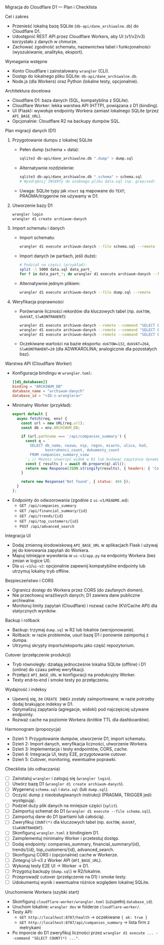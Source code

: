 Migracja do Cloudflare D1 — Plan i Checklista

Cel i zakres
- Przenieść lokalną bazę SQLite (`db-api/dane_archiwalne.db`) do Cloudflare D1.
- Udostępnić REST API przez Cloudflare Workers, aby UI (v1/v2/v3) korzystało z danych w chmurze.
- Zachować zgodność schematu, nazewnictwa tabel i funkcjonalności (wyszukiwanie, analityka, eksport).

Wymagania wstępne
- Konto Cloudflare i zainstalowany `wrangler` (CLI).
- Dostęp do lokalnego pliku SQLite: `db-api/dane_archiwalne.db`.
- Node.js (dla Workers) oraz Python (lokalne testy, opcjonalnie).

Architektura docelowa
- Cloudflare D1: baza danych (SQL, kompatybilna z SQLite).
- Cloudflare Worker: lekka warstwa API (HTTP), powiązana z D1 (binding).
- UI (Flask): wywołuje endpointy Workera zamiast lokalnego SQLite (przez `API_BASE_URL`).
- Opcjonalnie: Cloudflare R2 na backupy dumpów SQL.

Plan migracji danych (D1)
1) Przygotowanie dumpu z lokalnej SQLite
   - Pełen dump (schema + data):
     ```bash
     sqlite3 db-api/dane_archiwalne.db ".dump" > dump.sql
     ```
   - Alternatywnie rozdzielenie:
     ```bash
     sqlite3 db-api/dane_archiwalne.db ".schema" > schema.sql
     # Wyodrębnij INSERTy do osobnego pliku data.sql (np. grep/sed)
     ```
   - Uwaga: SQLite typy jak `ntext` są mapowane do `TEXT`; PRAGMA/triggerów nie używamy w D1.

2) Utworzenie bazy D1
   ```bash
   wrangler login
   wrangler d1 create archiwum-danych
   ```

3) Import schematu i danych
   - Import schematu:
     ```bash
     wrangler d1 execute archiwum-danych --file schema.sql --remote
     ```
   - Import danych (w partiach, jeśli duże):
     ```bash
     # Podział na części (przykład):
     split -l 5000 data.sql data_part_
     for f in data_part_*; do wrangler d1 execute archiwum-danych --file "$f" --remote; done
     ```
   - Alternatywnie jednym plikiem:
     ```bash
     wrangler d1 execute archiwum-danych --file dump.sql --remote
     ```

4) Weryfikacja poprawności
   - Porównanie liczności rekordów dla kluczowych tabel (np. `dokTOW`, `dokVAT`, `SlwKONTRAHENT`):
     ```bash
     wrangler d1 execute archiwum-danych --remote --command "SELECT COUNT(*) AS cnt FROM ADWKAROLINA_Magazyn_dbo_dokTOW;"
     wrangler d1 execute archiwum-danych --remote --command "SELECT COUNT(*) AS cnt FROM ADWKAROLINA_Magazyn_dbo_dokVAT;"
     wrangler d1 execute archiwum-danych --remote --command "SELECT COUNT(*) AS cnt FROM ADWKAROLINA_firma_dbo_SlwKONTRAHENT;"
     ```
   - Oczekiwane wartości na bazie eksportu: `dokTOW=132`, `dokVAT=264`, `SlwKONTRAHENT=20` (dla ADWKAROLINA; analogicznie dla pozostałych baz).

Warstwa API (Cloudflare Worker)
- Konfiguracja bindingu w `wrangler.toml`:
  ```toml
  [[d1_databases]]
  binding = "ARCHIWUM_DB"
  database_name = "archiwum-danych"
  database_id = "<ID-z-wranglera>"
  ```
- Minimalny Worker (przykład):
  ```js
  export default {
    async fetch(req, env) {
      const url = new URL(req.url);
      const db = env.ARCHIWUM_DB;

      if (url.pathname === '/api/companies_summary') {
        const q = `
          SELECT db_name, nazwa, nip, regon, miasto, ulica, kod,
                 kontrahenci_count, dokumenty_count
          FROM companies_summary_view
        `; // Możesz utworzyć widok w D1 lub budować zapytanie dynamicznie
        const { results } = await db.prepare(q).all();
        return new Response(JSON.stringify(results), { headers: { 'Content-Type': 'application/json' } });
      }

      return new Response('Not found', { status: 404 });
    }
  };
  ```
- Endpointy do odwzorowania (zgodnie z `ui-v3/README.md`):
  - `GET /api/companies_summary`
  - `GET /api/financial_summary/{id}`
  - `GET /api/trends/{id}`
  - `GET /api/top_customers/{id}`
  - `POST /api/advanced_search`

Integracja UI
- Dodaj zmienną środowiskową `API_BASE_URL` w aplikacjach Flask i używaj jej do kierowania zapytań do Workera.
- Mapuj istniejące wywołania w `ui-v3/app.py` na endpointy Workera (bez zmian w logice UI).
- Dla `ui-v1`/`ui-v2`: opcjonalnie zapewnij kompatybilne endpointy lub utrzymuj lokalny tryb offline.

Bezpieczeństwo i CORS
- Ogranicz dostęp do Workera przez CORS (do zaufanych domen).
- Nie przechowuj wrażliwych danych; D1 zawiera dane publiczne archiwalne.
- Monitoruj limity zapytań (Cloudflare) i rozważ cache (KV/Cache API) dla statycznych wyników.

Backup i rollback
- Backup: trzymaj `dump.sql` w R2 lub lokalnie (wersjonowanie).
- Rollback: w razie problemów, usuń bazę D1 i ponownie zaimportuj z dumpa.
- Utrzymuj skrypty importu/eksportu jako część repozytorium.

Cutover (przełączenie produkcji)
- Tryb równoległy: działają jednocześnie lokalna SQLite (offline) i D1 (online) do czasu pełnej weryfikacji.
- Przełącz `API_BASE_URL` w konfiguracji na produkcyjny Worker.
- Testy end‑to‑end i smoke testy po przełączeniu.

Wydajność i indeksy
- Upewnij się, że `CREATE INDEX` zostały zaimportowane; w razie potrzeby dodaj brakujące indeksy w D1.
- Optymalizuj zapytania (agregacje, widoki) pod najczęściej używane endpointy.
- Rozważ cache na poziomie Workera (krótkie TTL dla dashboardów).

Harmonogram (propozycja)
- Dzień 1: Przygotowanie dumpów, utworzenie D1, import schematu.
- Dzień 2: Import danych, weryfikacja liczności, utworzenie Workera.
- Dzień 3: Implementacja i testy endpointów, CORS, cache.
- Dzień 4: Integracja UI, testy E2E, przygotowanie cutover.
- Dzień 5: Cutover, monitoring, ewentualne poprawki.

Checklista (do odhaczania)
- [ ] Zainstaluj `wrangler` i zaloguj się (`wrangler login`).
- [ ] Utwórz bazę D1 (`wrangler d1 create archiwum-danych`).
- [ ] Wygeneruj `schema.sql` i `data.sql` (lub `dump.sql`).
- [ ] Oczyść dump z nieobsługiwanych instrukcji (PRAGMA, TRIGGER jeśli występują).
- [ ] Podziel duży plik danych na mniejsze części (`split`).
- [ ] Zaimportuj schemat do D1 (`wrangler d1 execute --file schema.sql`).
- [ ] Zaimportuj dane do D1 (partiami lub całością).
- [ ] Zweryfikuj `COUNT(*)` dla kluczowych tabel (np. `dokTOW`, `dokVAT`, `SlwKONTRAHENT`).
- [ ] Skonfiguruj `wrangler.toml` z bindingiem D1.
- [ ] Zaimplementuj minimalny Worker i przetestuj dostęp.
- [ ] Dodaj endpointy: companies_summary, financial_summary/{id}, trends/{id}, top_customers/{id}, advanced_search.
- [ ] Skonfiguruj CORS i (opcjonalnie) cache w Workerze.
- [ ] Zintegruj UI-v3 z Worker API (`API_BASE_URL`).
- [ ] Wykonaj testy E2E UI → Worker → D1.
- [ ] Przygotuj backupy (`dump.sql`) w R2/lokalnie.
- [ ] Przeprowadź cutover (przełączenie na D1) i smoke testy.
- [ ] Udokumentuj wynik i ewentualne różnice względem lokalnej SQLite.

Uruchomienie Workera (szybki start)
- Skonfiguruj `cloudflare-worker/wrangler.toml` (uzupełnij `database_id`).
- Uruchom lokalnie: `wrangler dev` w folderze `cloudflare-worker/`.
- Testy API:
  - `GET http://localhost:8787/health` → oczekiwane `{ ok: true }`
  - `GET http://localhost:8787/api/companies_summary` → lista firm z metrykami
- Po imporcie do D1 zweryfikuj liczności przez `wrangler d1 execute ... --command "SELECT COUNT(*) ..."`.